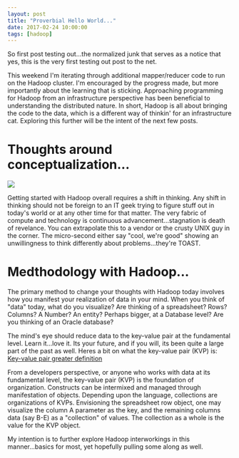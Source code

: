 ```yaml
---
layout: post
title: "Proverbial Hello World..."
date: 2017-02-24 10:00:00
tags: [hadoop]
---
```


So first post testing out...the normalized junk that serves as a notice that yes, this is the very first testing out post to the net.

This weekend I'm iterating through additional mapper/reducer code to run on the Hadoop cluster. I'm encouraged by the progress made, but more importantly about the learning that is sticking.  Approaching programming for Hadoop from an infrastructure perspective has been beneficial to understanding the distributed nature.  In short, Hadoop is all about bringing the code to the data, which is a different way of thinkin' for an infrastructure cat. Exploring this further will be the intent of the next few posts.

# Thoughts around conceptualization...
<a href="http://dilbert.com/strip/1995-06-24"><img src="http://assets.amuniversal.com/6b08abb09fbb012f2fe600163e41dd5b"></a>

Getting started with Hadoop overall requires a shift in thinking. Any shift in thinking should not be foreign to an IT geek trying to figure stuff out in today's world or at any other time for that matter. The very fabric of compute and technology is continuous advancement...stagnation is death of revelance.  You can extrapolate this to a vendor or the crusty UNIX guy in the corner.  The micro-second either say "cool, we're good" showing an unwillingness to think differently about problems...they're TOAST.

# Medthodology with Hadoop...
The primary method to change your thoughts with Hadoop today involves how you manifest your realization of data in your mind.  When you think of "data" today, what do you visualize? Are thinking of a spreadsheet?  Rows? Columns? A Number?  An entity?  Perhaps bigger, at a Database level?  Are you thinking of an Oracle database?

The mind's eye should reduce data to the key-value pair at the fundamental level.  Learn it...love it.  Its your future, and if you will, its been quite a large part of the past as well.  Heres a bit on what the key-value pair (KVP) is: [Key-value pair greater definition](https://en.wikipedia.org/wiki/Attribute%E2%80%93value_pair "Attribute-value pair on Wikipedia")

From a developers perspective, or anyone who works with data at its fundamental level, the key-value pair (KVP) is the foundation of organization. Constructs can be intermixed and managed through manifestation of objects. Depending upon the language, collections are organizations of KVPs. Envisioning the spreadsheet row object, one may visualize the column A parameter as the key, and the remaining columns data (say B-E) as a "collection" of values.  The collection as a whole is the value for the KVP object.

My intention is to further explore Hadoop interworkings in this manner...basics for most, yet hopefully pulling some along as well.
